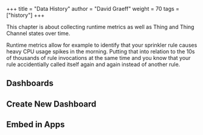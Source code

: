 +++
title = "Data History"
author = "David Graeff"
weight = 70
tags = ["history"]
+++

This chapter is about collecting runtime metrics as well as Thing and Thing Channel states over time.

Runtime metrics allow for example to identify that your sprinkler rule causes heavy CPU usage spikes in the morning. Putting that into relation to the 10s of thousands of rule invocations at the same time and you know that your rule accidentially called itself again and again instead of another rule.

## Dashboards

## Create New Dashboard

## Embed in Apps